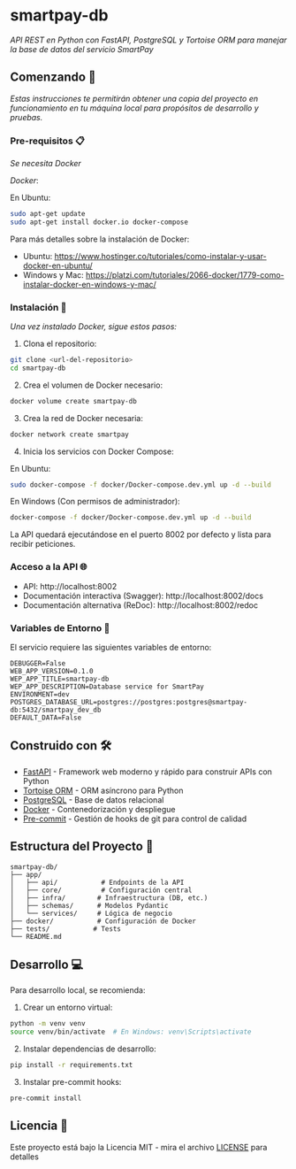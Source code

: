 # smartpay-db

_API REST en Python con FastAPI, PostgreSQL y Tortoise ORM para manejar la base de datos del servicio SmartPay_

## Comenzando 🚀

_Estas instrucciones te permitirán obtener una copia del proyecto en funcionamiento en tu máquina local para propósitos de desarrollo y pruebas._

### Pre-requisitos 📋

_Se necesita Docker_

_Docker_:

En Ubuntu:
```bash
sudo apt-get update
sudo apt-get install docker.io docker-compose
```

Para más detalles sobre la instalación de Docker:
- Ubuntu: https://www.hostinger.co/tutoriales/como-instalar-y-usar-docker-en-ubuntu/
- Windows y Mac: https://platzi.com/tutoriales/2066-docker/1779-como-instalar-docker-en-windows-y-mac/

### Instalación 🔧

_Una vez instalado Docker, sigue estos pasos:_

1. Clona el repositorio:
```bash
git clone <url-del-repositorio>
cd smartpay-db
```

2. Crea el volumen de Docker necesario:
```bash
docker volume create smartpay-db
```

3. Crea la red de Docker necesaria:
```bash
docker network create smartpay
```

4. Inicia los servicios con Docker Compose:

En Ubuntu:
```bash
sudo docker-compose -f docker/Docker-compose.dev.yml up -d --build
```

En Windows (Con permisos de administrador):
```bash
docker-compose -f docker/Docker-compose.dev.yml up -d --build
```

La API quedará ejecutándose en el puerto 8002 por defecto y lista para recibir peticiones.

### Acceso a la API 🌐

- API: http://localhost:8002
- Documentación interactiva (Swagger): http://localhost:8002/docs
- Documentación alternativa (ReDoc): http://localhost:8002/redoc

### Variables de Entorno 🔑

El servicio requiere las siguientes variables de entorno:

```env
DEBUGGER=False
WEB_APP_VERSION=0.1.0
WEP_APP_TITLE=smartpay-db
WEP_APP_DESCRIPTION=Database service for SmartPay
ENVIRONMENT=dev
POSTGRES_DATABASE_URL=postgres://postgres:postgres@smartpay-db:5432/smartpay_dev_db
DEFAULT_DATA=False
```

## Construido con 🛠️

* [FastAPI](https://fastapi.tiangolo.com/) - Framework web moderno y rápido para construir APIs con Python
* [Tortoise ORM](https://tortoise.github.io/) - ORM asíncrono para Python
* [PostgreSQL](https://www.postgresql.org/) - Base de datos relacional
* [Docker](https://www.docker.com) - Contenedorización y despliegue
* [Pre-commit](https://pre-commit.com/) - Gestión de hooks de git para control de calidad

## Estructura del Proyecto 📁

```
smartpay-db/
├── app/
│   ├── api/           # Endpoints de la API
│   ├── core/          # Configuración central
│   ├── infra/        # Infraestructura (DB, etc.)
│   ├── schemas/      # Modelos Pydantic
│   └── services/     # Lógica de negocio
├── docker/           # Configuración de Docker
├── tests/           # Tests
└── README.md
```

## Desarrollo 💻

Para desarrollo local, se recomienda:

1. Crear un entorno virtual:
```bash
python -m venv venv
source venv/bin/activate  # En Windows: venv\Scripts\activate
```

2. Instalar dependencias de desarrollo:
```bash
pip install -r requirements.txt
```

3. Instalar pre-commit hooks:
```bash
pre-commit install
```

## Licencia 📄

Este proyecto está bajo la Licencia MIT - mira el archivo [LICENSE](LICENSE) para detalles
